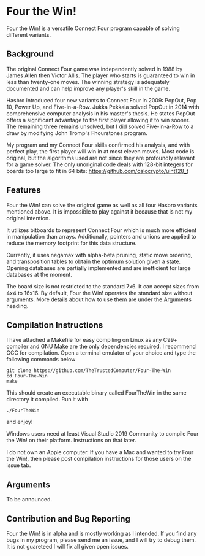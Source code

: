 # Four the Win!
Four the Win! is a versatile Connect Four program capable of solving different variants.

## Background
The original Connect Four game was independently solved in 1988 by James Allen then Victor Allis. The player who starts is guaranteed to win in less than twenty-one moves. The winning strategy is adequately documented and can help improve any player's skill in the game.

Hasbro introduced four new variants to Connect Four in 2009: PopOut, Pop 10, Power Up, and Five-in-a-Row. Jukka Pekkala solved PopOut in 2014 with comprehensive computer analysis in his master's thesis. He states PopOut offers a significant advantage to the first player allowing it to win sooner. The remaining three remains unsolved, but I did solved Five-in-a-Row to a draw by modifying John Tromp's Fhourstones program.

My program and my Connect Four skills confirmed his analysis, and with perfect play, the first player will win in at most eleven moves. Most code is original, but the algorithms used are not since they are profoundly relevant for a game solver. The only unoriginal code deals with 128-bit integers for boards too large to fit in 64 bits: https://github.com/calccrypto/uint128_t

## Features
Four the Win! can solve the original game as well as all four Hasbro variants mentioned above. It is impossible to play against it because that is not my original intention.

It utilizes bitboards to represent Connect Four which is much more efficient in manipulation than arrays. Additionally, pointers and unions are applied to reduce the memory footprint for this data structure.

Currently, it uses negamax with alpha-beta pruning, static move ordering, and transposition tables to obtain the optimum solution given a state. Opening databases are partially implemented and are inefficient for large databases at the moment.

The board size is not restricted to the standard 7x6. It can accept sizes from 4x4 to 16x16. By default, Four the Win! operates the standard size without arguments. More details about how to use them are under the Arguments heading. 

## Compilation Instructions
I have attached a Makefile for easy compiling on Linux as any C99+ compiler and GNU Make are the only dependencies required. I recommend GCC for compilation. Open a terminal emulator of your choice and type the following commands below
```
git clone https://github.com/TheTrustedComputer/Four-The-Win
cd Four-The-Win
make
```
This should create an executable binary called FourTheWin in the same directory it compiled. Run it with
```
./FourTheWin
```
and enjoy!

Windows users need at least Visual Studio 2019 Community to compile Four the Win! on their platform. Instructions on that later.

I do not own an Apple computer. If you have a Mac and wanted to try Four the Win!, then please post compilation instructions for those users on the issue tab.

## Arguments
To be announced.

## Contribution and Bug Reporting
Four the Win! is in alpha and is mostly working as I intended. If you find any bugs in my program, please send me an issue, and I will try to debug them. It is not guareteed I will fix all given open issues.
